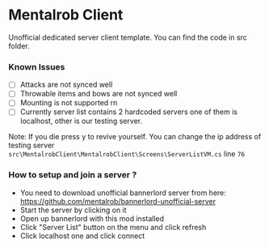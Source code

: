 # Mentalrob Client

Unofficial dedicated server client template. You can find the code in src folder.

### Known Issues

- [ ] Attacks are not synced well
- [ ] Throwable items and bows are not synced well
- [ ] Mounting is not supported rn
- [ ] Currently server list contains 2 hardcoded servers one of them is localhost, other is our testing server.

Note: If you die press y to revive yourself. You can change the ip address of testing server `src\MentalrobClient\MentalrobClient\Screens\ServerListVM.cs` line `76`

### How to setup and join a server ?

- You need to download unofficial bannerlord server from here: https://github.com/mentalrob/bannerlord-unofficial-server
- Start the server by clicking on it
- Open up bannerlord with this mod installed
- Click "Server List" button on the menu and click refresh
- Click localhost one and click connect
